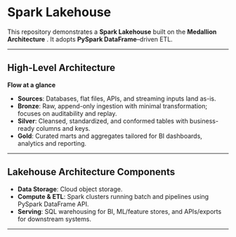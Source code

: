 # Spark Lakehouse

This repository demonstrates a **Spark Lakehouse** built on the **Medallion Architecture** . It adopts **PySpark DataFrame**–driven ETL.

---

## High-Level Architecture

**Flow at a glance**

- **Sources**: Databases, flat files, APIs, and streaming inputs land as-is.  
- **Bronze**: Raw, append-only ingestion with minimal transformation; focuses on auditability and replay.  
- **Silver**: Cleansed, standardized, and conformed tables with business-ready columns and keys.  
- **Gold**: Curated marts and aggregates tailored for BI dashboards, analytics and reporting.  


---

## Lakehouse Architecture Components

- **Data Storage**: Cloud object storage.
- **Compute & ETL**: Spark clusters running batch and pipelines using PySpark DataFrame API.
- **Serving**: SQL warehousing for BI, ML/feature stores, and APIs/exports for downstream systems.

---


